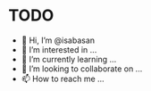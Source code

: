 # TODO

- 👋 Hi, I’m @isabasan
- 👀 I’m interested in ...
- 🌱 I’m currently learning ...
- 💞️ I’m looking to collaborate on ...
- 📫 How to reach me ...

<!---
isabasan/isabasan is a ✨ special ✨ repository because its `README.md` (this file) appears on your GitHub profile.
You can click the Preview link to take a look at your changes.
--->
